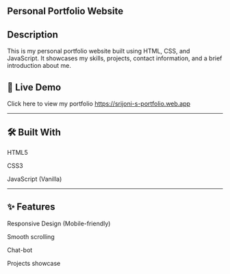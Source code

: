 ##  Personal Portfolio Website

##        Description

This is my personal portfolio website built using HTML, CSS, and JavaScript. It showcases my skills, projects, contact information, and a brief introduction about me.

## 🔗 Live Demo
Click here to view my portfolio
https://srijoni-s-portfolio.web.app

---

## 🛠 Built With

HTML5

CSS3

JavaScript (Vanilla)

---

## ✨ Features

Responsive Design (Mobile-friendly)

Smooth scrolling

Chat-bot

Projects showcase





